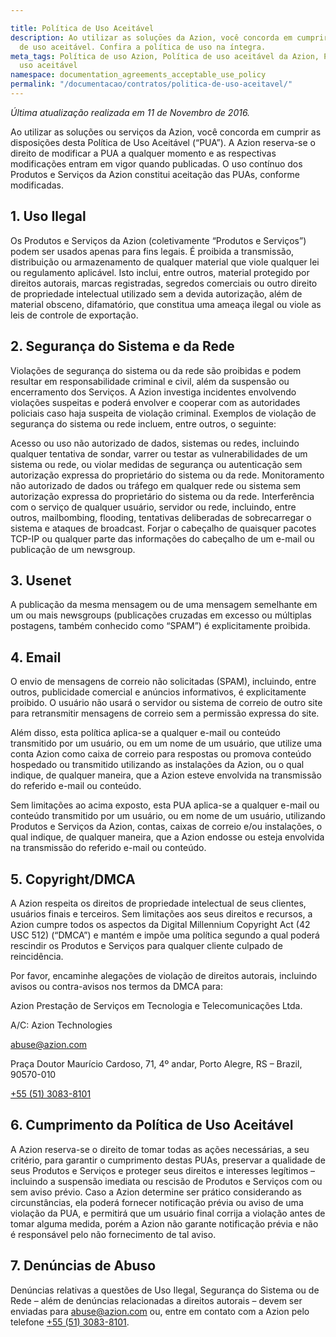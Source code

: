 ```yaml
---

title: Política de Uso Aceitável
description: Ao utilizar as soluçōes da Azion, você concorda em cumprir a política
  de uso aceitável. Confira a política de uso na íntegra.
meta_tags: Política de uso Azion, Política de uso aceitável da Azion, Política de
  uso aceitável
namespace: documentation_agreements_acceptable_use_policy
permalink: "/documentacao/contratos/politica-de-uso-aceitavel/"
---
```


*Última atualização realizada em 11 de Novembro de 2016.*

Ao utilizar as soluções ou serviços da Azion, você concorda em cumprir as disposições desta Política de Uso Aceitável (“PUA”). A Azion reserva-se o direito de modificar a PUA a qualquer momento e as respectivas modificações entram em vigor quando publicadas. O uso contínuo dos Produtos e Serviços da Azion constitui aceitação das PUAs, conforme modificadas.

## 1. Uso Ilegal

Os Produtos e Serviços da Azion (coletivamente “Produtos e Serviços”) podem ser usados apenas para fins legais. É proibida a transmissão, distribuição ou armazenamento de qualquer material que viole qualquer lei ou regulamento aplicável. Isto inclui, entre outros, material protegido por direitos autorais, marcas registradas, segredos comerciais ou outro direito de propriedade intelectual utilizado sem a devida autorização, além de material obsceno, difamatório, que constitua uma ameaça ilegal ou viole as leis de controle de exportação.

## 2. Segurança do Sistema e da Rede

Violações de segurança do sistema ou da rede são proibidas e podem resultar em responsabilidade criminal e civil, além da suspensão ou encerramento dos Serviços. A Azion investiga incidentes envolvendo violações suspeitas e poderá envolver e cooperar com as autoridades policiais caso haja suspeita de violação criminal. Exemplos de violação de segurança do sistema ou rede incluem, entre outros, o seguinte:

Acesso ou uso não autorizado de dados, sistemas ou redes, incluindo qualquer tentativa de sondar, varrer ou testar as vulnerabilidades de um sistema ou rede, ou violar medidas de segurança ou autenticação sem autorização expressa do proprietário do sistema ou da rede. Monitoramento não autorizado de dados ou tráfego em qualquer rede ou sistema sem autorização expressa do proprietário do sistema ou da rede. Interferência com o serviço de qualquer usuário, servidor ou rede, incluindo, entre outros, mailbombing, flooding, tentativas deliberadas de sobrecarregar o sistema e ataques de broadcast. Forjar o cabeçalho de quaisquer pacotes TCP-IP ou qualquer parte das informações do cabeçalho de um e-mail ou publicação de um newsgroup.

## 3. Usenet

A publicação da mesma mensagem ou de uma mensagem semelhante em um ou mais newsgroups (publicações cruzadas em excesso ou múltiplas postagens, também conhecido como “SPAM”) é explicitamente proibida.

## 4. Email

O envio de mensagens de correio não solicitadas (SPAM), incluindo, entre outros, publicidade comercial e anúncios informativos, é explicitamente proibido. O usuário não usará o servidor ou sistema de correio de outro site para retransmitir mensagens de correio sem a permissão expressa do site.

Além disso, esta política aplica-se a qualquer e-mail ou conteúdo transmitido por um usuário, ou em um nome de um usuário, que utilize uma conta Azion como caixa de correio para respostas ou promova conteúdo hospedado ou transmitido utilizando as instalações da Azion, ou o qual indique, de qualquer maneira, que a Azion esteve envolvida na transmissão do referido e-mail ou conteúdo.

Sem limitações ao acima exposto, esta PUA aplica-se a qualquer e-mail ou conteúdo transmitido por um usuário, ou em nome de um usuário, utilizando Produtos e Serviços da Azion, contas, caixas de correio e/ou instalações, o qual indique, de qualquer maneira, que a Azion endosse ou esteja envolvida na transmissão do referido e-mail ou conteúdo.

## 5. Copyright/DMCA

A Azion respeita os direitos de propriedade intelectual de seus clientes, usuários finais e terceiros. Sem limitações aos seus direitos e recursos, a Azion cumpre todos os aspectos da Digital Millennium Copyright Act (42 USC 512) (“DMCA”) e mantém e impõe uma política segundo a qual poderá rescindir os Produtos e Serviços para qualquer cliente culpado de reincidência.

Por favor, encaminhe alegações de violação de direitos autorais, incluindo avisos ou contra-avisos nos termos da DMCA para:

Azion Prestação de Serviços em Tecnologia e Telecomunicações Ltda.

A/C: Azion Technologies

[abuse@azion.com](mailto:abuse@azion.com)



Praça Doutor Maurício Cardoso, 71, 4º andar, Porto Alegre, RS – Brazil, 90570-010

[+55 (51) 3083-8101](callto:+555130838101)

## 6. Cumprimento da Política de Uso Aceitável

A Azion reserva-se o direito de tomar todas as ações necessárias, a seu critério, para garantir o cumprimento destas PUAs, preservar a qualidade de seus Produtos e Serviços e proteger seus direitos e interesses legítimos – incluindo a suspensão imediata ou rescisão de Produtos e Serviços com ou sem aviso prévio. Caso a Azion determine ser prático considerando as circunstâncias, ela poderá fornecer notificação prévia ou aviso de uma violação da PUA, e permitirá que um usuário final corrija a violação antes de tomar alguma medida, porém a Azion não garante notificação prévia e não é responsável pelo não fornecimento de tal aviso.

## 7. Denúncias de Abuso

Denúncias relativas a questões de Uso Ilegal, Segurança do Sistema ou de Rede – além de denúncias relacionadas a direitos autorais – devem ser enviadas para [abuse@azion.com](mailto:abuse@azion.com) ou, entre em contato com a Azion pelo telefone [+55 (51) 3083-8101](callto:+555130838101).
